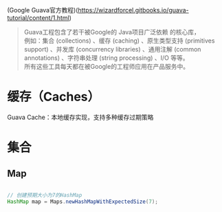 

(Google Guava官方教程)(https://wizardforcel.gitbooks.io/guava-tutorial/content/1.html)
> Guava工程包含了若干被Google的 Java项目广泛依赖 的核心库，  
> 例如：集合 (collections) 、缓存 (caching) 、原生类型支持 (primitives support) 、并发库 (concurrency libraries) 、通用注解 (common annotations) 、字符串处理 (string processing) 、I/O 等等。  
> 所有这些工具每天都在被Google的工程师应用在产品服务中。




#  缓存（Caches）
Guava Cache：本地缓存实现，支持多种缓存过期策略



# 集合

## Map
```java

// 创建预期大小为7的HashMap
HashMap map = Maps.newHashMapWithExpectedSize(7);

```





